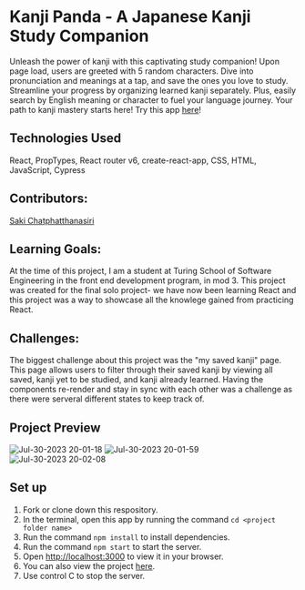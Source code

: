 # Kanji Panda - A Japanese Kanji Study Companion
Unleash the power of kanji with this captivating study companion! Upon page load, users are greeted with 5 random characters. Dive into pronunciation and meanings at a tap, and save the ones you love to study. Streamline your progress by organizing learned kanji separately. Plus, easily search by English meaning or character to fuel your language journey. Your path to kanji mastery starts here! 
Try this app <a href="https://kanji-panda.vercel.app">here</a>!

## Technologies Used
React, PropTypes, React router v6, create-react-app, CSS, HTML, JavaScript, Cypress

## Contributors:
<a href="https://github.com/sakisandrac">Saki Chatphatthanasiri</a><br>

## Learning Goals:
At the time of this project, I am a student at Turing School of Software Engineering in the front end development program, in mod 3. This project was created for the final solo project- we have now been learning React and this project was a way to showcase all the knowlege gained from practicing React. 

## Challenges:
The biggest challenge about this project was the "my saved kanji" page. This page allows users to filter through their saved kanji by viewing all saved, kanji yet to be studied, and kanji already learned. Having the components re-render and stay in sync with each other was a challenge as there were serveral different states to keep track of.

## Project Preview
![Jul-30-2023 20-01-18](https://github.com/sakisandrac/kanji-panda/assets/118419729/08ee3cd5-8a9a-44fb-8b6d-0d74156d7a6f)
![Jul-30-2023 20-01-59](https://github.com/sakisandrac/kanji-panda/assets/118419729/378b5785-a274-4328-bdb0-72ba16f8623e)
![Jul-30-2023 20-02-08](https://github.com/sakisandrac/kanji-panda/assets/118419729/17384039-a42f-417b-9921-798cbb14a023)

## Set up
1. Fork or clone down this respository. 
2. In the terminal, open this app by running the command `cd <project folder name>`
3. Run the command  `npm install` to install dependencies.
4. Run the command `npm start` to start the server.
5. Open [http://localhost:3000](http://localhost:3000) to view it in your browser.
6. You can also view the project <a href="https://kanji-panda.vercel.app">here</a>.
7. Use control C to stop the server.
